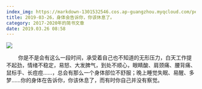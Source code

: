 ```yaml
---
index_img: https://markdown-1301532546.cos.ap-guangzhou.myqcloud.com/peipei_blog/20210921144021.jpeg
title: 2019-03-26，身体会告诉你，你该休息了。
category: 2017-2020年的简书文章
date: 2019.03.26 08:58
---
```


![](https://markdown-1301532546.cos.ap-guangzhou.myqcloud.com/peipei_blog/20210921144021.jpeg)  



  

        你是不是会有这么一段时间，承受着自己也不知道的无形压力，白天工作提不起劲，情绪不稳定，易怒、大发脾气，到处不顺心，眼睛酸、肩颈痛、腰背痛、鼠标手、长痘痘……，总会有那么一个身体部位不舒服；晚上睡觉失眠、易醒、多梦……你的身体在告诉你，你该休息了，而有时你自己并没有察觉。